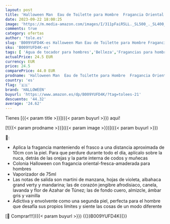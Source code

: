 ```yaml
---
layout: post
title: 'Halloween Man  Eau de Toilette para Hombre  Fragancia Oriental y Fresca  75 ml con Vaporizador'
date: 2023-09-22 18:00:25
image: 'https://m.media-amazon.com/images/I/311pFaiR5LL._SL500_._SL400_.jpg'
comments: true
category: ofertas
author: 'tole.es'
slug: 'B009YUFD4K-es Halloween Man Eau de Toilette para Hombre Fragancia...'
sku: 'B009YUFD4K-es'
tags: [ 'Agua de tocador para hombres','Belleza','Fragancias para hombres','Perfumes y fragancias','halloween','🇪🇸', ]
actualPrice: 24.5 EUR
currency: EUR
price: 24.5
comparePrice: 44.0 EUR
prodname: 'Halloween Man  Eau de Toilette para Hombre  Fragancia Oriental y Fresca  75 ml con Vaporizador'
country: 'es'
flag: '🇪🇸'
brand: 'HALLOWEEN'
buyurl: 'https://www.amazon.es/dp/B009YUFD4K/?tag=tolees-21'
descuento: '44.32'
average: '24.62'
---
```


Tienes [{{< param title >}}]({{< param buyurl >}}) aqui!

[![{{< param prodname >}}]({{< param image >}})]({{< param buyurl >}})

🔎:

- Aplica la fragancia manteniendo el frasco a una distancia aproximada de 10cm con la piel. Para que perdure durante todo el día, aplícalo sobre la nuca, detrás de las orejas y la parte interna de codos y muñecas
- Colonia Halloween con fragancia oriental-fresca-amaderada para hombres
- Vaporizador de 75ml
- Las notas de salida son martini de manzana, hojas de violeta, albahaca grand verty y mandarina; las de corazón jengibre afrodisiaco, canela, lavanda y flor de Azahar de Túnez; las de fondo cuero, almizcle, ámbar gris y vainilla
- Adictiva y envolvente como una segunda piel, perfecta para el hombre que desafía sus propios límites y siente las cosas de un modo diferente

[🛒 Comprar!!!]({{< param buyurl >}})
{{<world>}}B009YUFD4K{{</world>}}
